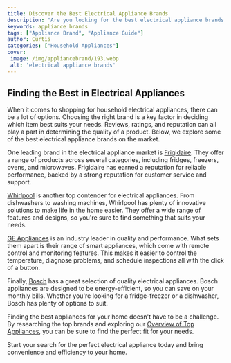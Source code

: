 ```yaml
---
title: Discover the Best Electrical Appliance Brands
description: "Are you looking for the best electrical appliance brands This blog post has the information you need to make the right decision when purchasing your next appliance Find out which brands to look for"
keywords: appliance brands
tags: ["Appliance Brand", "Appliance Guide"]
author: Curtis
categories: ["Household Appliances"]
cover: 
 image: /img/appliancebrand/193.webp
 alt: 'electrical appliance brands'
---
```

## Finding the Best in Electrical Appliances 

When it comes to shopping for household electrical appliances, there can be a lot of options. Choosing the right brand is a key factor in deciding which item best suits your needs. Reviews, ratings, and reputation can all play a part in determining the quality of a product. Below, we explore some of the best electrical appliance brands on the market. 

One leading brand in the electrical appliance market is [Frigidaire](https://www.frigidaire.com/). They offer a range of products across several categories, including fridges, freezers, ovens, and microwaves. Frigidaire has earned a reputation for reliable performance, backed by a strong reputation for customer service and support. 

[Whirlpool](https://www.whirlpool.com/?locale=en_US) is another top contender for electrical appliances. From dishwashers to washing machines, Whirlpool has plenty of innovative solutions to make life in the home easier. They offer a wide range of features and designs, so you're sure to find something that suits your needs. 

[GE Appliances](https://www.geappliances.com/ge/home) is an industry leader in quality and performance. What sets them apart is their range of smart appliances, which come with remote control and monitoring features. This makes it easier to control the temperature, diagnose problems, and schedule inspections all with the click of a button. 

Finally, [Bosch](https://www.bosch-home.com/us/en/) has a great selection of quality electrical appliances. Bosch appliances are designed to be energy-efficient, so you can save on your monthly bills. Whether you're looking for a fridge-freezer or a dishwasher, Bosch has plenty of options to suit. 

Finding the best appliances for your home doesn't have to be a challenge. By researching the top brands and exploring our [Overview of Top Appliances](./pages/appliance-overview), you can be sure to find the perfect fit for your needs. 

Start your search for the perfect electrical appliance today and bring convenience and efficiency to your home.
